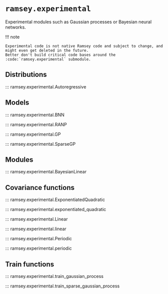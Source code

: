 # `ramsey.experimental`

Experimental modules such as Gaussian processes or Bayesian neural networks.

!!! note

    Experimental code is not native Ramsey code and subject to change, and might even get deleted in the future.
    Better don't build critical code bases around the :code:`ramsey.experimental` submodule.


## Distributions

::: ramsey.experimental.Autoregressive

## Models

::: ramsey.experimental.BNN

::: ramsey.experimental.RANP

::: ramsey.experimental.GP

::: ramsey.experimental.SparseGP

## Modules

::: ramsey.experimental.BayesianLinear

## Covariance functions

::: ramsey.experimental.ExponentiatedQuadratic

::: ramsey.experimental.exponentiated_quadratic

::: ramsey.experimental.Linear

::: ramsey.experimental.linear

::: ramsey.experimental.Periodic

::: ramsey.experimental.periodic

## Train functions

::: ramsey.experimental.train_gaussian_process

::: ramsey.experimental.train_sparse_gaussian_process
